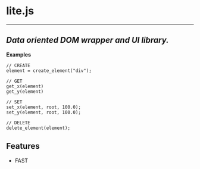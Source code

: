 # lite.js
------
*Data oriented DOM wrapper and UI library.*
------
**Examples**
````
// CREATE
element = create_element("div");

// GET
get_x(element)
get_y(element)

// SET
set_x(element, root, 100.0);
set_y(element, root, 100.0);

// DELETE
delete_element(element);

````
**Features**
------
+ FAST
